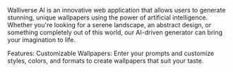 Walliverse AI is an innovative web application that allows users to generate stunning, unique wallpapers using the power of artificial intelligence. Whether you're looking for a serene landscape, an abstract design, or something completely out of this world, our AI-driven generator can bring your imagination to life.

Features:
Customizable Wallpapers: Enter your prompts and customize styles, colors, and formats to create wallpapers that suit your taste.
